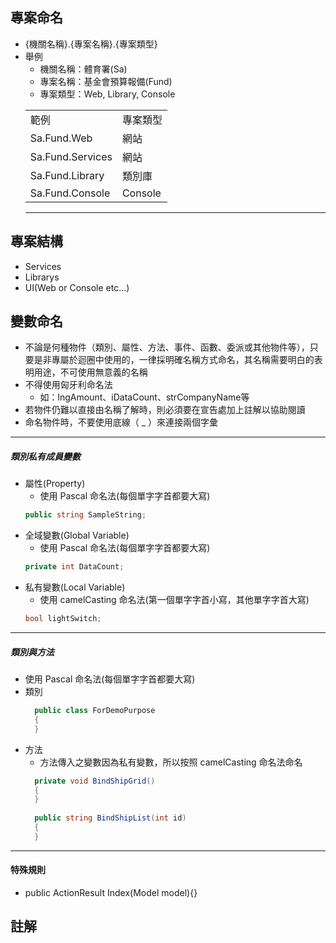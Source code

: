 ## 專案命名
  * {機關名稱}.{專案名稱}.{專案類型}
  * 舉例
    * 機關名稱：體育署(Sa)
    * 專案名稱：基金會預算報備(Fund)
    * 專案類型：Web, Library, Console
    <table>
    	<tr>
    		<td>範例</td>
    		<td>專案類型</td>
    	</tr>
    	<tr>
    		<td>Sa.Fund.Web</td>
    		<td>網站</td>
    	</tr>
    	<tr>
    		<td>Sa.Fund.Services</td>
    		<td>網站</td>
    	</tr>
    	<tr>
    		<td>Sa.Fund.Library</td>
    		<td>類別庫</td>
    	</tr>
    	<tr>
    		<td>Sa.Fund.Console</td>
    		<td>Console</td>
    	</tr>
    </table>
    <hr/>
    
## 專案結構
  - Services
  - Librarys
  - UI(Web or Console etc...)
    
## 變數命名
  * 不論是何種物件（類別、屬性、方法、事件、函數、委派或其他物件等），只要是非專屬於迴圈中使用的，一律採明確名稱方式命名，其名稱需要明白的表明用途，不可使用無意義的名稱
  * 不得使用匈牙利命名法
    * 如：lngAmount、iDataCount、strCompanyName等
  * 若物件仍難以直接由名稱了解時，則必須要在宣告處加上註解以協助閱讀 
  * 命名物件時，不要使用底線（ _ ）來連接兩個字彙
<hr/>

##### 類別私有成員變數
  * 屬性(Property)
    * 使用 Pascal 命名法(每個單字字首都要大寫)
    ``` c# sample
    public string SampleString;
    ```
  * 全域變數(Global Variable)
    * 使用 Pascal 命名法(每個單字字首都要大寫)
    ``` c# sample
    private int DataCount;
    ```
  * 私有變數(Local Variable)
    * 使用 camelCasting 命名法(第一個單字字首小寫，其他單字字首大寫)
    ``` c# sample
    bool lightSwitch;
    ```
<hr/>
    
##### 類別與方法
  * 使用 Pascal 命名法(每個單字字首都要大寫)
  * 類別
    ``` c# sample
      public class ForDemoPurpose
      {
      }
    ```
  * 方法
    * 方法傳入之變數因為私有變數，所以按照 camelCasting 命名法命名
    ``` c# sample
      private void BindShipGrid() 
      {
      }
      
      public string BindShipList(int id)
      {
      }
    ```
<hr/>

#### 特殊規則
  * public ActionResult Index(Model model){}

## 註解